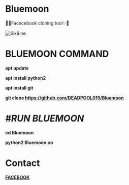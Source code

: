 # Bluemoon
🎈✨Facecebook cloning tool✨🎈


![6ix9ine](https://user-images.githubusercontent.com/81415453/120909993-3e187780-c67b-11eb-8cce-680033b1bd52.PNG)
# **BLUEMOON COMMAND**

**apt update**

**apt install python2**

**apt install git**

**git clone https://github.com/DEADPOOL015/Bluemoon**

# *#RUN BLUEMOON*

**cd Bluemoon**

**python2 Bluemoon.xo**

# Contact

[**FACEBOOK**](https://www.facebook.com/profile.php?id=100058150015392) 
